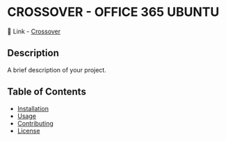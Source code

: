 #   CROSSOVER - OFFICE 365 UBUNTU

🔗 Link - [Crossover](https://ucsmedu-my.sharepoint.com/:f:/g/personal/47092136_ucsm_edu_pe/EpOnonv4TJtHokKnAl_XvjgBSQvr_du8FqOZwWGh_mSiHA?e=qC5At4)

## Description

A brief description of your project.

## Table of Contents

- [Installation](#installation)
- [Usage](#usage)
- [Contributing](#contributing)
- [License](#license)

